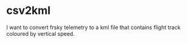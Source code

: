 # csv2kml

I want to convert frsky telemetry to a kml file that contains flight track coloured by vertical speed.